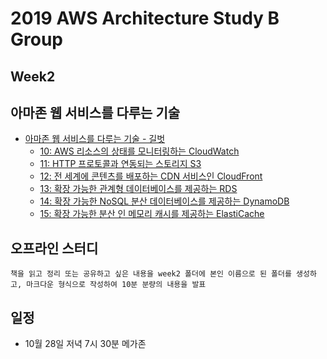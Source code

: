 # 2019 AWS Architecture Study B Group

## Week2

## 아마존 웹 서비스를 다루는 기술
- [아마존 웹 서비스를 다루는 기술 - 길벗](http://pyrasis.com/aws.html)
    - [10: AWS 리소스의 상태를 모니터링하는 CloudWatch](http://pyrasis.com/book/TheArtOfAmazonWebServices/Chapter10)
    - [11: HTTP 프로토콜과 연동되는 스토리지 S3](http://pyrasis.com/book/TheArtOfAmazonWebServices/Chapter11)
    - [12: 전 세계에 콘텐츠를 배포하는 CDN 서비스인 CloudFront](http://pyrasis.com/book/TheArtOfAmazonWebServices/Chapter12)
    - [13: 확장 가능한 관계형 데이터베이스를 제공하는 RDS](http://pyrasis.com/book/TheArtOfAmazonWebServices/Chapter13)
    - [14: 확장 가능한 NoSQL 분산 데이터베이스를 제공하는 DynamoDB](http://pyrasis.com/book/TheArtOfAmazonWebServices/Chapter14)
    - [15: 확장 가능한 분산 인 메모리 캐시를 제공하는 ElastiCache](http://pyrasis.com/book/TheArtOfAmazonWebServices/Chapter15)

## 오프라인 스터디
```
책을 읽고 정리 또는 공유하고 싶은 내용을 week2 폴더에 본인 이름으로 된 폴더를 생성하고, 마크다운 형식으로 작성하여 10분 분량의 내용을 발표
```

## 일정
- 10월 28일 저녁 7시 30분 메가존